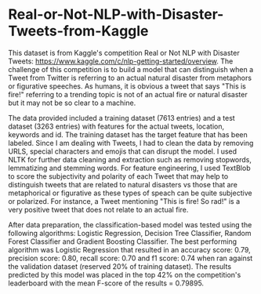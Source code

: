 # Real-or-Not-NLP-with-Disaster-Tweets-from-Kaggle
This dataset is from Kaggle's competition Real or Not NLP with Disaster Tweets: https://www.kaggle.com/c/nlp-getting-started/overview. The challenge of this competition is to 
build a model that can distinguish when a Tweet from Twitter is referring to an actual natural disaster from metaphors or figurative speeches. As humans, it is obvious a tweet that says "This is fire!" referring to a trending topic is not of an actual fire or natural disaster but it may not be so clear to a machine. 

The data provided included a training dataset (7613 entries) and a test dataset (3263 entries) with features for the actual tweets, location, keywords and id. The training 
dataset has the target feature that has been labeled. Since I am dealing with Tweets, I had to clean the data by removing URLS, special characters and emojis that can disrupt the model. I used NLTK for further data cleaning and extraction such as removing stopwords, lemmatizing and stemming words. For feature engineering, I used TextBlob to score the subjectivity and polarity of each Tweet that may help to distinguish tweets that are related to natural disasters vs those that are metaphorical or figurative as these types of 
speach can be quite subjective or polarized. For instance, a Tweet mentioning "This is fire! So rad!" is a very positive tweet that does not relate to an actual fire. 

After data preparation, the classification-based model was tested using the following algorithms: Logistic Regression, Decision Tree Classifier, Random Forest Classifier and 
Gradient Boosting Classifier. The best performing algorithm was Logistic Regression that resulted in an accuracy score: 0.79, precision score: 0.80, recall score: 0.70 and f1 score: 0.74 when ran against the validation dataset (reserved 20% of training dataset). The results predicted by this model was placed in the top 42% on the competition's leaderboard with the mean F-score of the results = 0.79895.

